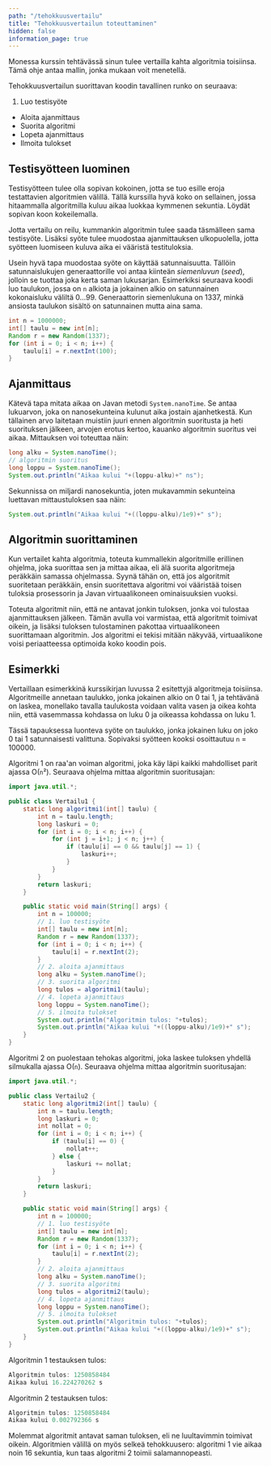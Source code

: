 ```yaml
---
path: "/tehokkuusvertailu"
title: "Tehokkuusvertailun toteuttaminen"
hidden: false
information_page: true
---
```


Monessa kurssin tehtävässä sinun tulee vertailla kahta algoritmia toisiinsa.
Tämä ohje antaa mallin, jonka mukaan voit menetellä.

Tehokkuusvertailun suorittavan koodin tavallinen runko on seuraava:

1. Luo testisyöte
- Aloita ajanmittaus
- Suorita algoritmi
- Lopeta ajanmittaus
- Ilmoita tulokset


## Testisyötteen luominen

Testisyötteen tulee olla sopivan kokoinen, jotta se tuo esille eroja
testattavien algoritmien välillä.
Tällä kurssilla hyvä koko on sellainen, jossa hitaammalla algoritmilla
kuluu aikaa luokkaa kymmenen sekuntia. Löydät sopivan koon kokeilemalla.

Jotta vertailu on reilu, kummankin algoritmin tulee saada täsmälleen sama
testisyöte. Lisäksi syöte tulee muodostaa ajanmittauksen ulkopuolella,
jotta syötteen luomiseen kuluva aika ei vääristä testituloksia.

Usein hyvä tapa muodostaa syöte on käyttää satunnaisuutta.
Tällöin satunnaislukujen generaattorille voi antaa kiinteän _siemenluvun_ (_seed_),
jolloin se tuottaa joka kerta saman lukusarjan.
Esimerkiksi seuraava koodi luo taulukon, jossa on `n` alkiota ja
jokainen alkio on satunnainen kokonaisluku väliltä 0...99.
Generaattorin siemenlukuna on 1337,
minkä ansiosta taulukon sisältö on satunnainen mutta aina sama.

```java
int n = 1000000;
int[] taulu = new int[n];
Random r = new Random(1337);
for (int i = 0; i < n; i++) {
    taulu[i] = r.nextInt(100);
}
```

## Ajanmittaus

Kätevä tapa mitata aikaa on Javan metodi `System.nanoTime`.
Se antaa lukuarvon, joka on nanosekunteina kulunut aika jostain ajanhetkestä.
Kun tällainen arvo laitetaan muistiin juuri ennen algoritmin suoritusta
ja heti suorituksen jälkeen, arvojen erotus kertoo, kauanko algoritmin suoritus vei aikaa.
Mittauksen voi toteuttaa näin:


```java
long alku = System.nanoTime();
// algoritmin suoritus
long loppu = System.nanoTime();
System.out.println("Aikaa kului "+(loppu-alku)+" ns");
```

Sekunnissa on miljardi nanosekuntia, joten mukavammin sekunteina
luettavan mittaustuloksen saa näin:

```java
System.out.println("Aikaa kului "+((loppu-alku)/1e9)+" s");
```

## Algoritmin suorittaminen

Kun vertailet kahta algoritmia, toteuta kummallekin algoritmille erillinen ohjelma,
joka suorittaa sen ja mittaa aikaa, eli älä suorita algoritmeja peräkkäin samassa ohjelmassa.
Syynä tähän on, että jos algoritmit suoritetaan peräkkäin,
ensin suoritettava algoritmi voi vääristää toisen tuloksia prosessorin ja
Javan virtuaalikoneen ominaisuuksien vuoksi.

Toteuta algoritmit niin, että ne antavat jonkin tuloksen, jonka voi tulostaa
ajanmittauksen jälkeen. Tämän avulla voi varmistaa, että algoritmit toimivat oikein,
ja lisäksi tuloksen tulostaminen pakottaa virtuaalikoneen suorittamaan algoritmin.
Jos algoritmi ei tekisi mitään näkyvää, virtuaalikone voisi periaatteessa optimoida
koko koodin pois.

## Esimerkki

Vertaillaan esimerkkinä kurssikirjan luvussa 2 esitettyjä algoritmeja toisiinsa.
Algoritmeille annetaan taulukko, jonka jokainen alkio on 0 tai 1,
ja tehtävänä on laskea, monellako tavalla taulukosta voidaan valita vasen ja oikea kohta niin,
että vasemmassa kohdassa on luku 0 ja oikeassa kohdassa on luku 1.

Tässä tapauksessa luonteva syöte on taulukko, jonka jokainen luku on joko 0 tai 1
satunnaisesti valittuna.
Sopivaksi syötteen kooksi osoittautuu `n` = 100000.

Algoritmi 1 on raa'an voiman algoritmi, joka käy läpi kaikki mahdolliset parit
ajassa O(`n`²). Seuraava ohjelma mittaa algoritmin suoritusajan:

```java
import java.util.*;

public class Vertailu1 {
    static long algoritmi1(int[] taulu) {
        int n = taulu.length;
        long laskuri = 0;
        for (int i = 0; i < n; i++) {
            for (int j = i+1; j < n; j++) {
                if (taulu[i] == 0 && taulu[j] == 1) {
                    laskuri++;
                }
            }
        }
        return laskuri;
    }

    public static void main(String[] args) {
        int n = 100000;
        // 1. luo testisyöte
        int[] taulu = new int[n];
        Random r = new Random(1337);
        for (int i = 0; i < n; i++) {
            taulu[i] = r.nextInt(2);
        }
        // 2. aloita ajanmittaus
        long alku = System.nanoTime();
        // 3. suorita algoritmi
        long tulos = algoritmi1(taulu);
        // 4. lopeta ajanmittaus
        long loppu = System.nanoTime();
        // 5. ilmoita tulokset
        System.out.println("Algoritmin tulos: "+tulos);
        System.out.println("Aikaa kului "+((loppu-alku)/1e9)+" s");
    }
}
```

Algoritmi 2 on puolestaan tehokas algoritmi,
joka laskee tuloksen yhdellä silmukalla ajassa O(`n`).
Seuraava ohjelma mittaa algoritmin suoritusajan:

```java
import java.util.*;

public class Vertailu2 {
    static long algoritmi2(int[] taulu) {
        int n = taulu.length;
        long laskuri = 0;
        int nollat = 0;
        for (int i = 0; i < n; i++) {
            if (taulu[i] == 0) {
                nollat++;
            } else {
                laskuri += nollat;
            }
        }
        return laskuri;
    }

    public static void main(String[] args) {
        int n = 100000;
        // 1. luo testisyöte
        int[] taulu = new int[n];
        Random r = new Random(1337);
        for (int i = 0; i < n; i++) {
            taulu[i] = r.nextInt(2);
        }
        // 2. aloita ajanmittaus
        long alku = System.nanoTime();
        // 3. suorita algoritmi
        long tulos = algoritmi2(taulu);
        // 4. lopeta ajanmittaus
        long loppu = System.nanoTime();
        // 5. ilmoita tulokset
        System.out.println("Algoritmin tulos: "+tulos);
        System.out.println("Aikaa kului "+((loppu-alku)/1e9)+" s");
    }
}
```

Algoritmin 1 testauksen tulos:

```java
Algoritmin tulos: 1250858484
Aikaa kului 16.224270262 s
```

Algoritmin 2 testauksen tulos:

```java
Algoritmin tulos: 1250858484
Aikaa kului 0.002792366 s
```

Molemmat algoritmit antavat saman tuloksen,
eli ne luultavimmin toimivat oikein.
Algoritmien välillä on myös selkeä tehokkuusero:
algoritmi 1 vie aikaa noin 16 sekuntia,
kun taas algoritmi 2 toimii salamannopeasti.